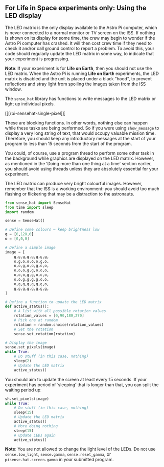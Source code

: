 ## For Life in Space experiments only: Using the LED display

The LED matrix is the only display available to the Astro Pi computer, which is never connected to a normal monitor or TV screen on the ISS. If nothing is shown on its display for some time, the crew may begin to wonder if the Astro Pi computer has crashed. It will then cost crew time if they need to check it and/or call ground control to report a problem. To avoid this, your code should regularly update the LED matrix in some way, to indicate that your experiment is progressing. 

**Note**: If your experiment is for __Life on Earth__, then you should not use the LED matrix. When the Astro Pi is running __Life on Earth__ experiments, the LED matrix is disabled and the unit is placed under a black "hood", to prevent reflections and stray light from spoiling the images taken from the ISS window.

The `sense_hat` library has functions to write messages to the LED matrix or light up individual pixels.

[[[rpi-sensehat-single-pixel]]]

These are blocking functions. In other words, nothing else can happen while these tasks are being performed. So if you were using `show_message` to display a very long string of text, that would occupy valuable mission time. Therefore, you should keep any introductory messages at the start of your program to less than 15 seconds from the start of the program.

You could, of course, use a program thread to perform some other task in the background while graphics are displayed on the LED matrix. However, as mentioned in the 'Doing more than one thing at a time' section earlier, you should avoid using threads unless they are absolutely essential for your experiment.

The LED matrix can produce very bright colourful images. However, remember that the ISS is a working environment: you should avoid too much flashing or flickering that may be a distraction to the astronauts.

```python
from sense_hat import SenseHat
from time import sleep
import random

sense = SenseHat()

# Define some colours — keep brightness low
g = [0,128,0]
o = [0,0,0]

# Define a simple image
image = [
    g,g,g,g,g,g,g,g,
    o,g,o,o,o,o,g,o,
    o,o,g,o,o,g,o,o,
    o,o,o,g,g,o,o,o,
    o,o,o,g,g,o,o,o,
    o,o,g,g,g,g,o,o,
    o,g,g,g,g,g,g,o,
    g,g,g,g,g,g,g,g,
]

# Define a function to update the LED matrix
def active_status():
    # A list with all possible rotation values
    rotation_values = [0,90,180,270]
    # Pick one at random
    rotation = random.choice(rotation_values)
    # Set the rotation
    sense.set_rotation(rotation)

# Display the image
sense.set_pixels(image)
while True:
    # Do stuff (in this case, nothing)
    sleep(2)
    # Update the LED matrix
    active_status()
```

You should aim to update the screen at least every 15 seconds. If your experiment has period of ‘sleeping’ that is longer than that, you can split the waiting period up:

```python
sh.set_pixels(image)
while True:
    # Do stuff (in this case, nothing)
    sleep(15)
    # Update the LED matrix
    active_status()
    # More doing nothing
    sleep(15)
    # Update LEDs again
    active_status()
```

**Note**: You are not allowed to change the light level of the LEDs. Do not use `sense.low_light`, `sense.gamma`, `sense.reset_gamma`, or `pisense.hat.screen.gamma` in your submitted program.

